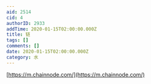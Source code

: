 ```yaml
---
aid: 2514
cid: 4
authorID: 2933
addTime: 2020-01-15T02:00:00.000Z
title: 链
tags: []
comments: []
date: 2020-01-15T02:00:00.000Z
category: 水
---
```


[https://m.chainnode.com/](https://m.chainnode.com/)

